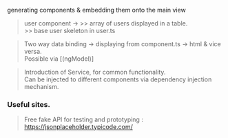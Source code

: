 generating components & embedding them onto the main view

> user component -> 
    >> array of users displayed in a table.<br>
    >> base user skeleton in user.ts

> Two way data binding -> displaying from component.ts -> html & vice versa. <br> Possible via [(ngModel)]

> Introduction of Service, for common functionality. <br>
> Can be injected to different components via dependency injection mechanism.

### Useful sites.
> Free fake API for testing and prototyping : 
https://jsonplaceholder.typicode.com/